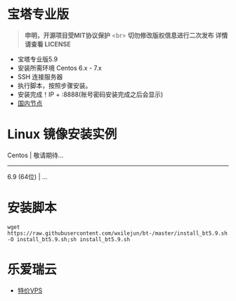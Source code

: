 # 宝塔专业版
> **申明，开源项目受MIT协议保护**
\<br>
> **切勿修改版权信息进行二次发布
详情请查看 LICENSE**

* 宝塔专业版5.9
* 安装所需环境 Centos 6.x - 7.x
* SSH 连接服务器
* 执行脚本，按照步骤安装。
* 安装完成！IP + :8888(账号密码安装完成之后会显示)
* [国内节点](http://ky.yloli.cn)

# Linux 镜像安装实例
Centos | 敬请期待...
- - -
6.9 (64位) | ... 

# 安装脚本
```shell
wget https://raw.githubusercontent.com/wxilejun/bt-/master/install_bt5.9.sh -O install_bt5.9.sh;sh install_bt5.9.sh
```

# 乐爱瑞云
* [特价VPS](http://yloli.cn)
